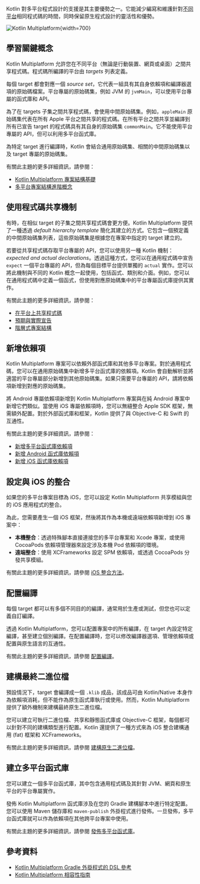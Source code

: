 [//]: # (title: Kotlin Multiplatform 介紹)

Kotlin 對多平台程式設計的支援是其主要優勢之一。它能減少編寫和維護針對[不同平台](multiplatform-dsl-reference.md#targets)相同程式碼的時間，同時保留原生程式設計的靈活性和優勢。

![Kotlin Multiplatform](kotlin-multiplatform.svg){width=700}

## 學習關鍵概念

Kotlin Multiplatform 允許您在不同平台（無論是行動裝置、網頁或桌面）之間共享程式碼。程式碼所編譯的平台由 _targets_ 列表定義。

每個 target 都會對應一個 *source set*，它代表一組具有其自身依賴項和編譯器選項的原始碼檔案。平台專屬的原始碼集，例如 JVM 的 `jvmMain`，可以使用平台專屬的函式庫和 API。

為了在 targets 子集之間共享程式碼，會使用中間原始碼集。例如，`appleMain` 原始碼集代表在所有 Apple 平台之間共享的程式碼。在所有平台之間共享並編譯到所有已宣告 target 的程式碼具有其自身的原始碼集 `commonMain`。它不能使用平台專屬的 API，但可以利用多平台函式庫。

為特定 target 進行編譯時，Kotlin 會結合通用原始碼集、相關的中間原始碼集以及 target 專屬的原始碼集。

有關此主題的更多詳細資訊，請參閱：

*   [Kotlin Multiplatform 專案結構基礎](multiplatform-discover-project.md)
*   [多平台專案結構進階概念](multiplatform-advanced-project-structure.md)

## 使用程式碼共享機制

有時，在相似 target 的子集之間共享程式碼會更方便。Kotlin Multiplatform 提供了一種透過 *default hierarchy template* 簡化其建立的方式。它包含一個預定義的中間原始碼集列表，這些原始碼集是根據您在專案中指定的 target 建立的。

若要從共享程式碼存取平台專屬的 API，您可以使用另一種 Kotlin 機制：*expected and actual declarations*。透過這種方式，您可以在通用程式碼中宣告 `expect` 一個平台專屬的 API，但為每個目標平台提供單獨的 `actual` 實作。您可以將此機制與不同的 Kotlin 概念一起使用，包括函式、類別和介面。例如，您可以在通用程式碼中定義一個函式，但使用對應原始碼集中的平台專屬函式庫提供其實作。

有關此主題的更多詳細資訊，請參閱：

*   [在平台上共享程式碼](multiplatform-share-on-platforms.md)
*   [預期與實際宣告](multiplatform-expect-actual.md)
*   [階層式專案結構](multiplatform-hierarchy.md)

## 新增依賴項

Kotlin Multiplatform 專案可以依賴外部函式庫和其他多平台專案。對於通用程式碼，您可以在通用原始碼集中新增多平台函式庫的依賴項。Kotlin 會自動解析並將適當的平台專屬部分新增到其他原始碼集。如果只需要平台專屬的 API，請將依賴項新增到對應的原始碼集。

將 Android 專屬依賴項新增到 Kotlin Multiplatform 專案與在純 Android 專案中新增它們類似。當使用 iOS 專屬依賴項時，您可以無縫整合 Apple SDK 框架，無需額外配置。對於外部函式庫和框架，Kotlin 提供了與 Objective-C 和 Swift 的互通性。

有關此主題的更多詳細資訊，請參閱：

*   [新增多平台函式庫依賴項](multiplatform-add-dependencies.md)
*   [新增 Android 函式庫依賴項](multiplatform-android-dependencies.md)
*   [新增 iOS 函式庫依賴項](multiplatform-ios-dependencies.md)

## 設定與 iOS 的整合

如果您的多平台專案目標為 iOS，您可以設定 Kotlin Multiplatform 共享模組與您的 iOS 應用程式的整合。

為此，您需要產生一個 iOS 框架，然後將其作為本機或遠端依賴項新增到 iOS 專案中：

*   **本機整合**：透過特殊腳本直接連接您的多平台專案和 Xcode 專案，或使用 CocoaPods 依賴項管理器來設定涉及本機 Pod 依賴項的環境。
*   **遠端整合**：使用 XCFrameworks 設定 SPM 依賴項，或透過 CocoaPods 分發共享模組。

有關此主題的更多詳細資訊，請參閱 [iOS 整合方法](multiplatform-ios-integration-overview.md)。

## 配置編譯

每個 target 都可以有多個不同目的的編譯，通常用於生產或測試，但您也可以定義自訂編譯。

透過 Kotlin Multiplatform，您可以配置專案中的所有編譯，在 target 內設定特定編譯，甚至建立個別編譯。在配置編譯時，您可以修改編譯器選項、管理依賴項或配置與原生語言的互通性。

有關此主題的更多詳細資訊，請參閱 [配置編譯](multiplatform-configure-compilations.md)。

## 建構最終二進位檔

預設情況下，target 會編譯成一個 `.klib` 成品，該成品可由 Kotlin/Native 本身作為依賴項消耗，但不能作為原生函式庫執行或使用。然而，Kotlin Multiplatform 提供了額外機制來建構最終原生二進位檔。

您可以建立可執行二進位檔、共享和靜態函式庫或 Objective-C 框架，每個都可以針對不同的建構類型進行配置。Kotlin 還提供了一種方式來為 iOS 整合建構通用 (fat) 框架和 XCFrameworks。

有關此主題的更多詳細資訊，請參閱 [建構原生二進位檔](multiplatform-build-native-binaries.md)。

## 建立多平台函式庫

您可以建立一個多平台函式庫，其中包含通用程式碼及其針對 JVM、網頁和原生平台的平台專屬實作。

發佈 Kotlin Multiplatform 函式庫涉及在您的 Gradle 建構腳本中進行特定配置。您可以使用 Maven 儲存庫和 `maven-publish` 外掛程式進行發佈。一旦發佈，多平台函式庫就可以作為依賴項在其他跨平台專案中使用。

有關此主題的更多詳細資訊，請參閱 [發佈多平台函式庫](multiplatform-publish-lib-setup.md)。

## 參考資料

*   [Kotlin Multiplatform Gradle 外掛程式的 DSL 參考](multiplatform-dsl-reference.md)
*   [Kotlin Multiplatform 相容性指南](multiplatform-compatibility-guide.md)